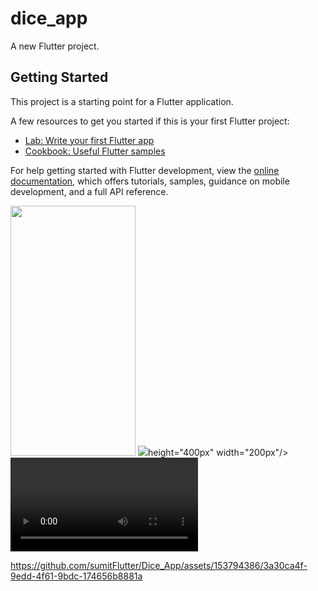 # dice_app

A new Flutter project.

## Getting Started

This project is a starting point for a Flutter application.

A few resources to get you started if this is your first Flutter project:

- [Lab: Write your first Flutter app](https://docs.flutter.dev/get-started/codelab)
- [Cookbook: Useful Flutter samples](https://docs.flutter.dev/cookbook)

For help getting started with Flutter development, view the
[online documentation](https://docs.flutter.dev/), which offers tutorials,
samples, guidance on mobile development, and a full API reference.
<p>
  <img src=
   https://github.com/sumitFlutter/Dice_App/assets/153794386/c7f2baba-3a25-4d42-9a9b-084b35acb8ca
   height="400px" width="200px"/>
   <img src=https://github.com/sumitFlutter/Dice_App/assets/153794386/6e93b72d-9e93-4e71-b5bd-9737d04e6e23

  
   height="400px" width="200px"/>
  <video>
    



https://github.com/sumitFlutter/Dice_App/assets/153794386/3a30ca4f-9edd-4f61-9bdc-174656b8881a




  </video>

</p>
